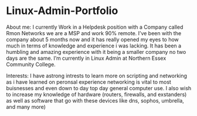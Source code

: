 # Linux-Admin-Portfolio

About me:
I currently Work in a Helpdesk position with a Company called Rmon Networks we are a MSP and work 90% remote. I’ve been with the company about 5 months now and it has really opened my eyes to how much in terms of knowledge and experience i was lacking. It has been a humbling and amazing experience with it being a smaller company no two days are the same. I’m currently in Linux Admin at Northern Essex Community College.

Interests: I have astrong intrests to learn more on scripting and networking as i have learned on peronsal experience networking is vital to most buisnesses and even down to day top day general computer use. I also wish to increase my knowledge of hardware (routers, firewalls, and exstanders) as well as software that go with these devices like dns, sophos, umbrella, and many more)
